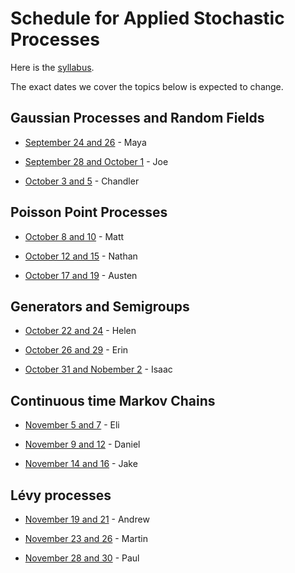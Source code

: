 # Schedule for Applied Stochastic Processes

Here is the [syllabus](syllabus.html).

The exact dates we cover the topics below is expected to change.

## Gaussian Processes and Random Fields

- [September 24 and 26](notes/day_01.html) - Maya

- [September 28 and October 1]() - Joe

- [October 3 and 5]() - Chandler


## Poisson Point Processes

- [October 8 and 10]() - Matt

- [October 12 and 15]() - Nathan

- [October 17 and 19]() - Austen


## Generators and Semigroups

- [October 22 and 24]() - Helen

- [October 26 and 29]() - Erin

- [October 31 and Nobember 2]() - Isaac

## Continuous time Markov Chains

- [November 5 and 7]() - Eli

- [November 9 and 12]() - Daniel

- [November 14 and 16]() - Jake

## Lévy processes

- [November 19 and 21]() - Andrew

- [November 23 and 26]() - Martin

- [November 28 and 30]() - Paul

